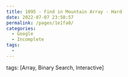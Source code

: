 ```yaml
---
title: 1095 - Find in Mountain Array - Hard
date: 2022-07-07 23:58:57
permalink: /pages/1e1fa0/
categories:
  - Google
  - Incomplete
tags:
  - 
---
```

tags: [Array, Binary Search, Interactive]